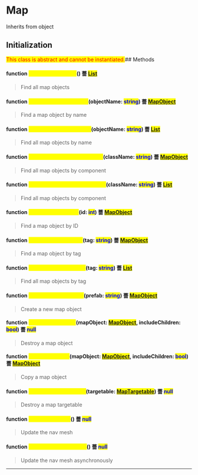 # Map
Inherits from object
## Initialization
<mark style="color:red;">This class is abstract and cannot be instantiated.</mark>## Methods
#### function <mark style="color:yellow;">FindAllMapObjects</mark>() 薔 <mark style="color:blue;">[List](../objects/List.md)</mark>
> Find all map objects

#### function <mark style="color:yellow;">FindMapObjectByName</mark>(objectName: <mark style="color:blue;">string</mark>) 薔 <mark style="color:blue;">[MapObject](../objects/MapObject.md)</mark>
> Find a map object by name

#### function <mark style="color:yellow;">FindMapObjectsByName</mark>(objectName: <mark style="color:blue;">string</mark>) 薔 <mark style="color:blue;">[List](../objects/List.md)</mark>
> Find all map objects by name

#### function <mark style="color:yellow;">FindMapObjectByComponent</mark>(className: <mark style="color:blue;">string</mark>) 薔 <mark style="color:blue;">[MapObject](../objects/MapObject.md)</mark>
> Find all map objects by component

#### function <mark style="color:yellow;">FindMapObjectsByComponent</mark>(className: <mark style="color:blue;">string</mark>) 薔 <mark style="color:blue;">[List](../objects/List.md)</mark>
> Find all map objects by component

#### function <mark style="color:yellow;">FindMapObjectByID</mark>(id: <mark style="color:blue;">int</mark>) 薔 <mark style="color:blue;">[MapObject](../objects/MapObject.md)</mark>
> Find a map object by ID

#### function <mark style="color:yellow;">FindMapObjectByTag</mark>(tag: <mark style="color:blue;">string</mark>) 薔 <mark style="color:blue;">[MapObject](../objects/MapObject.md)</mark>
> Find a map object by tag

#### function <mark style="color:yellow;">FindMapObjectsByTag</mark>(tag: <mark style="color:blue;">string</mark>) 薔 <mark style="color:blue;">[List](../objects/List.md)</mark>
> Find all map objects by tag

#### function <mark style="color:yellow;">CreateMapObjectRaw</mark>(prefab: <mark style="color:blue;">string</mark>) 薔 <mark style="color:blue;">[MapObject](../objects/MapObject.md)</mark>
> Create a new map object

#### function <mark style="color:yellow;">DestroyMapObject</mark>(mapObject: <mark style="color:blue;">[MapObject](../objects/MapObject.md)</mark>, includeChildren: <mark style="color:blue;">bool</mark>) 薔 <mark style="color:blue;">null</mark>
> Destroy a map object

#### function <mark style="color:yellow;">CopyMapObject</mark>(mapObject: <mark style="color:blue;">[MapObject](../objects/MapObject.md)</mark>, includeChildren: <mark style="color:blue;">bool</mark>) 薔 <mark style="color:blue;">[MapObject](../objects/MapObject.md)</mark>
> Copy a map object

#### function <mark style="color:yellow;">DestroyMapTargetable</mark>(targetable: <mark style="color:blue;">[MapTargetable](../objects/MapTargetable.md)</mark>) 薔 <mark style="color:blue;">null</mark>
> Destroy a map targetable

#### function <mark style="color:yellow;">UpdateNavMesh</mark>() 薔 <mark style="color:blue;">null</mark>
> Update the nav mesh

#### function <mark style="color:yellow;">UpdateNavMeshAsync</mark>() 薔 <mark style="color:blue;">null</mark>
> Update the nav mesh asynchronously


---

